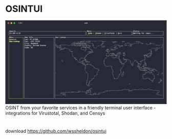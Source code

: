 # OSINTUI 
![53d57aa385d006fe98e722d4540cc1eb.png](../../../_resources/53d57aa385d006fe98e722d4540cc1eb.png)
OSINT from your favorite services in a friendly terminal user interface - integrations for Virustotal, Shodan, and Censys
#
download
https://github.com/wssheldon/osintui